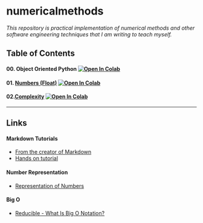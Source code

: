 # numericalmethods

_This repository is practical implementation of numerical methods and other software engineering techniques that I am writing to teach myself._

## Table of Contents
#### 00. Object Oriented Python [![Open In Colab](https://colab.research.google.com/assets/colab-badge.svg)](https://colab.research.google.com/github/pareshrchaudhary/numericalmethods/blob/main/ObjectOrientedPython.ipynb)
#### 01. [Numbers (Float)](#number-representation) [![Open In Colab](https://colab.research.google.com/assets/colab-badge.svg)](https://colab.research.google.com/github/pareshrchaudhary/numericalcomputing/blob/main/Numbers.ipynb)
#### 02.[Complexity](#big-o) [![Open In Colab](https://colab.research.google.com/assets/colab-badge.svg)](https://colab.research.google.com/github/pareshrchaudhary/numericalmethods/blob/main/Complexity.ipynb)


-------------------------------------------------------------------------------
## Links  

#### Markdown Tutorials 
- [From the creator of Markdown](https://daringfireball.net/projects/markdown/)
- [Hands on tutorial](https://www.markdowntutorial.com/)
  
#### Number Representation
- [Representation of Numbers](https://pythonnumericalmethods.berkeley.edu/notebooks/chapter09.00-Representation-of-Numbers.html)

#### Big O
- [Reducible - What Is Big O Notation?](https://www.youtube.com/watch?v=Q_1M2JaijjQ&list=LL&index=15&ab_channel=Reducible)  
